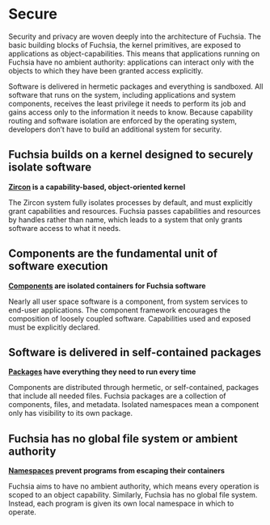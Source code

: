 # Secure

Security and privacy are woven deeply into the architecture of Fuchsia.
The basic building blocks of Fuchsia, the kernel primitives, are exposed to
applications as object-capabilities. This means that applications running on
Fuchsia have no ambient authority: applications can interact only with the
objects to which they have been granted access explicitly.

Software is delivered in hermetic packages and everything is sandboxed. All
software that runs on the system, including applications and system components,
receives the least privilege it needs to perform its job and gains access only
to the information it needs to know. Because capability routing and software
isolation are enforced by the operating system, developers don’t have to build
an additional system for security.

## Fuchsia builds on a kernel designed to securely isolate software

**[Zircon][zircon] is a capability-based, object-oriented kernel**

The Zircon system fully isolates processes by default, and must explicitly grant
capabilities and resources. Fuchsia passes capabilities and resources by handles
rather than name, which leads to a system that only grants software access to
what it needs.

## Components are the fundamental unit of software execution

**[Components][components] are isolated containers for Fuchsia software**

Nearly all user space software is a component, from system services to end-user
applications. The component framework encourages the composition of loosely
coupled software. Capabilities used and exposed must be explicitly declared.

## Software is delivered in self-contained packages

**[Packages][packages] have everything they need to run every time**

Components are distributed through hermetic, or self-contained, packages that
include all needed files. Fuchsia packages are a collection of components,
files, and metadata. Isolated namespaces mean a component only has visibility
to its own package.

## Fuchsia has no global file system or ambient authority

**[Namespaces] prevent programs from escaping their containers**

Fuchsia aims to have no ambient authority, which means every operation is
scoped to an object capability. Similarly, Fuchsia has no global file system.
Instead, each program is given its own local namespace in which to operate.

[zircon]: concepts/kernel/README.md
[components]: concepts/components/v2/introduction.md
[packages]: concepts/packages/package.md
[namespaces]: concepts/process/namespaces.md